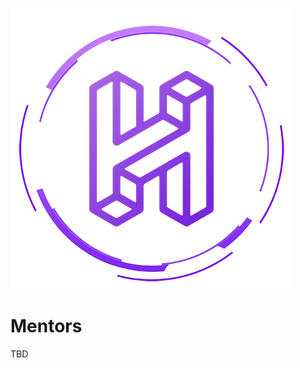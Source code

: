 [![HackBMU](assets/HackBMU.png "HackBMU")](https://hackbmu.67thmilestone.com "HackBMU")
# Mentors

TBD